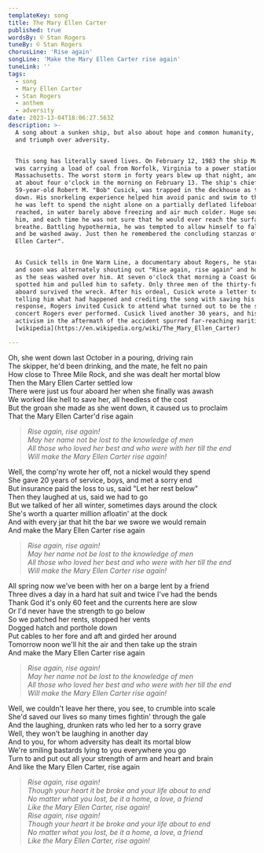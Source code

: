 ```yaml
---
templateKey: song
title: The Mary Ellen Carter
published: true
wordsBy: © Stan Rogers
tuneBy: © Stan Rogers
chorusLine: 'Rise again'
songLine: 'Make the Mary Ellen Carter rise again'
tuneLink: ''
tags:
  - song
  - Mary Ellen Carter
  - Stan Rogers
  - anthem
  - adversity
date: 2023-13-04T18:06:27.563Z
description: >-
  A song about a sunken ship, but also about hope and common humanity,
  and triumph over adversity.


  This song has literally saved lives. On February 12, 1983 the ship Marine Electric
  was carrying a load of coal from Norfolk, Virginia to a power station in Somerset,
  Massachusetts. The worst storm in forty years blew up that night, and the ship sank
  at about four o'clock in the morning on February 13. The ship's chief mate, 
  59-year-old Robert M. "Bob" Cusick, was trapped in the deckhouse as the ship went
  down. His snorkeling experience helped him avoid panic and swim to the surface, but
  he was left to spend the night alone on a partially deflated lifeboat he eventually
  reached, in water barely above freezing and air much colder. Huge seas washed over
  him, and each time he was not sure that he would ever reach the surface again to
  breathe. Battling hypothermia, he was tempted to allow himself to fall unconscious
  and be washed away. Just then he remembered the concluding stanzas of "The Mary
  Ellen Carter".


  As Cusick tells in One Warm Line, a documentary about Rogers, he started to sing it
  and soon was alternately shouting out "Rise again, rise again" and holding his breath
  as the seas washed over him. At seven o'clock that morning a Coast Guard helicopter
  spotted him and pulled him to safety. Only three men of the thirty-four who had been
  aboard survived the wreck. After his ordeal, Cusick wrote a letter to Stan Rogers
  telling him what had happened and crediting the song with saving his life. In
  response, Rogers invited Cusick to attend what turned out to be the second-to-last
  concert Rogers ever performed. Cusick lived another 30 years, and his testimony and
  activism in the aftermath of the accident spurred far-reaching maritime safety reforms.
  [wikipedia](https://en.wikipedia.org/wiki/The_Mary_Ellen_Carter)

---
```


Oh, she went down last October in a pouring, driving rain\
The skipper, he'd been drinking, and the mate, he felt no pain\
How close to Three Mile Rock, and she was dealt her mortal blow\
Then the Mary Ellen Carter settled low\
There were just us four aboard her when she finally was awash\
We worked like hell to save her, all heedless of the cost\
But the groan she made as she went down, it caused us to proclaim\
That the Mary Ellen Carter'd rise again

> _Rise again, rise again!_\
> _May her name not be lost to the knowledge of men_\
> _All those who loved her best and who were with her till the end_\
> _Will make the Mary Ellen Carter rise again!_

Well, the comp'ny wrote her off, not a nickel would they spend\
She gave 20 years of service, boys, and met a sorry end\
But insurance paid the loss to us, said "Let her rest below"\
Then they laughed at us, said we had to go\
But we talked of her all winter, sometimes days around the clock\
She's worth a quarter million afloatin' at the dock\
And with every jar that hit the bar we swore we would remain\
And make the Mary Ellen Carter rise again

> _Rise again, rise again!_\
> _May her name not be lost to the knowledge of men_\
> _All those who loved her best and who were with her till the end_\
> _Will make the Mary Ellen Carter rise again!_

All spring now we've been with her on a barge lent by a friend\
Three dives a day in a hard hat suit and twice I've had the bends\
Thank God it's only 60 feet and the currents here are slow\
Or I'd never have the strength to go below\
So we patched her rents, stopped her vents\
Dogged hatch and porthole down\
Put cables to her fore and aft and girded her around\
Tomorrow noon we'll hit the air and then take up the strain\
And make the Mary Ellen Carter rise again

> _Rise again, rise again!_\
> _May her name not be lost to the knowledge of men_\
> _All those who loved her best and who were with her till the end_\
> _Will make the Mary Ellen Carter rise again!_

Well, we couldn't leave her there, you see, to crumble into scale\
She'd saved our lives so many times fightin' through the gale\
And the laughing, drunken rats who led her to a sorry grave\
Well, they won't be laughing in another day\
And to you, for whom adversity has dealt its mortal blow\
We're smiling bastards lying to you everywhere you go\
Turn to and put out all your strength of arm and heart and brain\
And like the Mary Ellen Carter, rise again

> _Rise again, rise again!_\
> _Though your heart it be broke and your life about to end_\
> _No matter what you lost, be it a home, a love, a friend_\
> _Like the Mary Ellen Carter, rise again!_\
> _Rise again, rise again!_\
> _Though your heart it be broke and your life about to end_\
> _No matter what you lost, be it a home, a love, a friend_\
> _Like the Mary Ellen Carter, rise again!_
